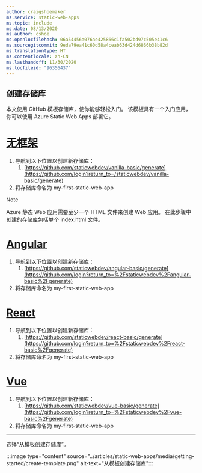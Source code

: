 ```yaml
---
author: craigshoemaker
ms.service: static-web-apps
ms.topic: include
ms.date: 08/13/2020
ms.author: cshoe
ms.openlocfilehash: 06a54456a076ae425866c1fa502bd97c505e41c6
ms.sourcegitcommit: 9eda79ea41c60d58a4ceab63d424d6866b38b82d
ms.translationtype: HT
ms.contentlocale: zh-CN
ms.lasthandoff: 11/30/2020
ms.locfileid: "96356437"
---
```

## <a name="create-a-repository"></a>创建存储库

本文使用 GitHub 模板存储库，使你能够轻松入门。 该模板具有一个入门应用，你可以使用 Azure Static Web Apps 部署它。

# <a name="no-framework"></a>[无框架](#tab/vanilla-javascript)

1. 导航到以下位置以创建新存储库：
    1. [https://github.com/staticwebdev/vanilla-basic/generate](https://github.com/login?return_to=/staticwebdev/vanilla-basic/generate)
1. 将存储库命名为 my-first-static-web-app

> [!NOTE]
> Azure 静态 Web 应用需要至少一个 HTML 文件来创建 Web 应用。 在此步骤中创建的存储库包括单个 index.html 文件。

# <a name="angular"></a>[Angular](#tab/angular)

1. 导航到以下位置以创建新存储库：
    1. [https://github.com/staticwebdev/angular-basic/generate](https://github.com/login?return_to=%2Fstaticwebdev%2Fangular-basic%2Fgenerate)
1. 将存储库命名为 my-first-static-web-app

# <a name="react"></a>[React](#tab/react)

1. 导航到以下位置以创建新存储库：
    1. [https://github.com/staticwebdev/react-basic/generate](https://github.com/login?return_to=%2Fstaticwebdev%2Freact-basic%2Fgenerate)
1. 将存储库命名为 my-first-static-web-app

# <a name="vue"></a>[Vue](#tab/vue)

1. 导航到以下位置以创建新存储库：
    1. [https://github.com/staticwebdev/vue-basic/generate](https://github.com/login?return_to=%2Fstaticwebdev%2Fvue-basic%2Fgenerate)
1. 将存储库命名为 my-first-static-web-app

---

选择“从模板创建存储库”。

:::image type="content" source="../articles/static-web-apps/media/getting-started/create-template.png" alt-text="从模板创建存储库":::
